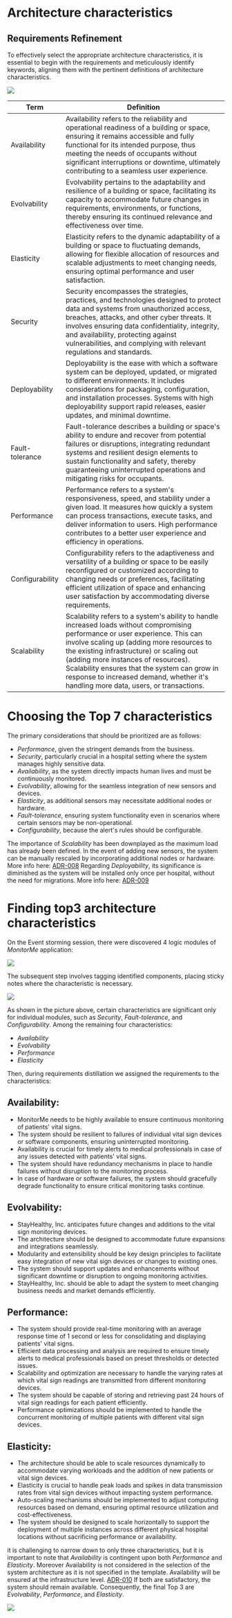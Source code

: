 # Architecture characteristics

## Requirements Refinement
To effectively select the appropriate architecture characteristics, it is essential to begin with the requirements and meticulously identify keywords, aligning them with the pertinent definitions of architecture characteristics.

<img src="images/characteristics.png" />

| Term            | Definition                                                                                                                                                                                                                                                                                                                                     |
|-----------------|------------------------------------------------------------------------------------------------------------------------------------------------------------------------------------------------------------------------------------------------------------------------------------------------------------------------------------------------|
| Availability    | Availability refers to the reliability and operational readiness of a building or space, ensuring it remains accessible and fully functional for its intended purpose, thus meeting the needs of occupants without significant interruptions or downtime, ultimately contributing to a seamless user experience.                               |
| Evolvability    | Evolvability pertains to the adaptability and resilience of a building or space, facilitating its capacity to accommodate future changes in requirements, environments, or functions, thereby ensuring its continued relevance and effectiveness over time.                                                                                    |
| Elasticity      | Elasticity refers to the dynamic adaptability of a building or space to fluctuating demands, allowing for flexible allocation of resources and scalable adjustments to meet changing needs, ensuring optimal performance and user satisfaction.                                                                                                |
| Security        | Security encompasses the strategies, practices, and technologies designed to protect data and systems from unauthorized access, breaches, attacks, and other cyber threats. It involves ensuring data confidentiality, integrity, and availability, protecting against vulnerabilities, and complying with relevant regulations and standards. |
| Deployability   | Deployability is the ease with which a software system can be deployed, updated, or migrated to different environments. It includes considerations for packaging, configuration, and installation processes. Systems with high deployability support rapid releases, easier updates, and minimal downtime.                                     |
| Fault-tolerance | Fault-tolerance describes a building or space's ability to endure and recover from potential failures or disruptions, integrating redundant systems and resilient design elements to sustain functionality and safety, thereby guaranteeing uninterrupted operations and mitigating risks for occupants.                                       |
| Performance     | Performance refers to a system's responsiveness, speed, and stability under a given load. It measures how quickly a system can process transactions, execute tasks, and deliver information to users. High performance contributes to a better user experience and efficiency in operations.                                                   |
| Configurability | Configurability refers to the adaptiveness and versatility of a building or space to be easily reconfigured or customized according to changing needs or preferences, facilitating efficient utilization of space and enhancing user satisfaction by accommodating diverse requirements.                                                       |
| Scalability   | Scalability refers to a system's ability to handle increased loads without compromising performance or user experience. This can involve scaling up (adding more resources to the existing infrastructure) or scaling out (adding more instances of resources). Scalability ensures that the system can grow in response to increased demand, whether it's handling more data, users, or transactions. |


# Choosing the Top 7 characteristics
The primary considerations that should be prioritized are as follows:
* *Performance*, given the stringent demands from the business.
* *Security*, particularly crucial in a hospital setting where the system manages highly sensitive data.
* *Availability*, as the system directly impacts human lives and must be continuously monitored.
* *Evolvability*, allowing for the seamless integration of new sensors and devices.
* *Elasticity*, as additional sensors may necessitate additional nodes or hardware.
* *Fault-tolerance*, ensuring system functionality even in scenarios where certain sensors may be non-operational.
* *Configurability*, because the alert's rules should be configurable.


The importance of *Scalability* has been downplayed as the maximum load has already been defined. In the event of adding new sensors, the system can be manually rescaled by incorporating additional nodes or hardware. More info here: [ADR-008](/ADR/ADR-008-scalibility-downplayed.md)
Regarding *Deployability*, its significance is diminished as the system will be installed only once per hospital, without the need for migrations. More info here: [ADR-009](/ADR/ADR-009-deployability-downplayed.md)


# Finding top3 architecture characteristics
On the Event storming session, there were discovered 4 logic modules of *MonitorMe* application:

<img src="images/4components.png" />

The subsequent step involves tagging identified components, placing sticky notes where the characteristic is necessary. 

<img src="images/components-sticky-cards.png">

As shown in the picture above, certain characteristics are significant only for individual modules, such as *Security*, *Fault-tolerance*, and *Configurability*. 
Among the remaining four characteristics:
* *Availability*
* *Evolvability*
* *Performance*
* *Elasticity*

Then, during requirements distillation we assigned the requirements to the characteristics:

## Availability:

- MonitorMe needs to be highly available to ensure continuous monitoring of patients' vital signs.
- The system should be resilient to failures of individual vital sign devices or software components, ensuring uninterrupted monitoring.
- Availability is crucial for timely alerts to medical professionals in case of any issues detected with patients' vital signs.
- The system should have redundancy mechanisms in place to handle failures without disruption to the monitoring process.
- In case of hardware or software failures, the system should gracefully degrade functionality to ensure critical monitoring tasks continue.

## Evolvability:

- StayHealthy, Inc. anticipates future changes and additions to the vital sign monitoring devices.
- The architecture should be designed to accommodate future expansions and integrations seamlessly.
- Modularity and extensibility should be key design principles to facilitate easy integration of new vital sign devices or changes to existing ones.
- The system should support updates and enhancements without significant downtime or disruption to ongoing monitoring activities.
- StayHealthy, Inc. should be able to adapt the system to meet changing business needs and market demands efficiently.

## Performance:

- The system should provide real-time monitoring with an average response time of 1 second or less for consolidating and displaying patients' vital signs.
- Efficient data processing and analysis are required to ensure timely alerts to medical professionals based on preset thresholds or detected issues.
- Scalability and optimization are necessary to handle the varying rates at which vital sign readings are transmitted from different monitoring devices.
- The system should be capable of storing and retrieving past 24 hours of vital sign readings for each patient efficiently.
- Performance optimizations should be implemented to handle the concurrent monitoring of multiple patients with different vital sign devices.

## Elasticity:

- The architecture should be able to scale resources dynamically to accommodate varying workloads and the addition of new patients or vital sign devices.
- Elasticity is crucial to handle peak loads and spikes in data transmission rates from vital sign devices without impacting system performance.
- Auto-scaling mechanisms should be implemented to adjust computing resources based on demand, ensuring optimal resource utilization and cost-effectiveness.
- The system should be designed to scale horizontally to support the deployment of multiple instances across different physical hospital locations without sacrificing performance or availability.


it is challenging to narrow down to only three characteristics, but it is important to note that *Availability* is contingent upon both *Performance* and *Elasticity*. Moreover Availability is not considered in the selection of the system architecture as it is not specified in the template. Availability will be ensured at the infrastructure level. [ADR-010](/ADR/ADR-010-availability-not-used-for-choosing-system-architecture.md)
If both are satisfactory, the system should remain available. Consequently, the final Top 3 are *Evolvability*, *Performance*, and *Elasticity*.


<img src="images/top3-final.png" />
